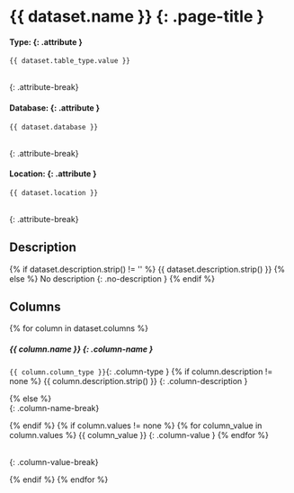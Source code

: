 # {{ dataset.name }} {: .page-title }

<a class="edit-link" target="_blank" href="/admin/#/collections/datasets/entries/{{dataset.connection}}/{{dataset.database}}/{{dataset.name}}"></a>

#### Type: {: .attribute }
`{{ dataset.table_type.value }}`

<br>
{: .attribute-break}

#### Database: {: .attribute }
`{{ dataset.database }}`

<br>
{: .attribute-break}

#### Location: {: .attribute }
`{{ dataset.location }}`

<br>
{: .attribute-break}

## Description

{% if dataset.description.strip() != '' %}
{{ dataset.description.strip() }}
{% else %}
No description
{: .no-description }
{% endif %}

## Columns

{% for column in dataset.columns %}
##### {{ column.name }} {: .column-name }

`{{ column.column_type }}`{: .column-type }
{% if column.description != none %}
{{ column.description.strip() }}
{: .column-description }

{% else %}
<br>
{: .column-name-break}

{% endif %}
{% if column.values != none %}
{% for column_value in column.values %}
{{ column_value }}
{: .column-value }
{% endfor %}

<br>
{: .column-value-break}

{% endif %}
{% endfor %}
